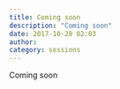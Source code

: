 ```yaml
---
title: Coming soon
description: "Coming soon"
date: 2017-10-28 02:03
author:
category: sessions
---
```

Coming soon